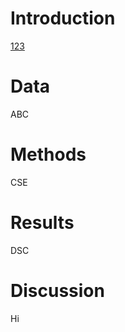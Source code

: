 # Introduction
[123]("https://www.youtube.com")
# Data
ABC
# Methods
CSE
# Results
DSC
# Discussion
Hi
